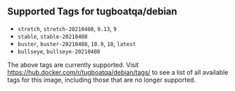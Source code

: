 ## Supported Tags for tugboatqa/debian

* `stretch`, `stretch-20210408`, `9.13`, `9`
* `stable`, `stable-20210408`
* `buster`, `buster-20210408`, `10.9`, `10`, `latest`
* `bullseye`, `bullseye-20210408`

The above tags are currently supported. Visit https://hub.docker.com/r/tugboatqa/debian/tags/ to see a list of all available tags for this image, including those that are no longer supported.
